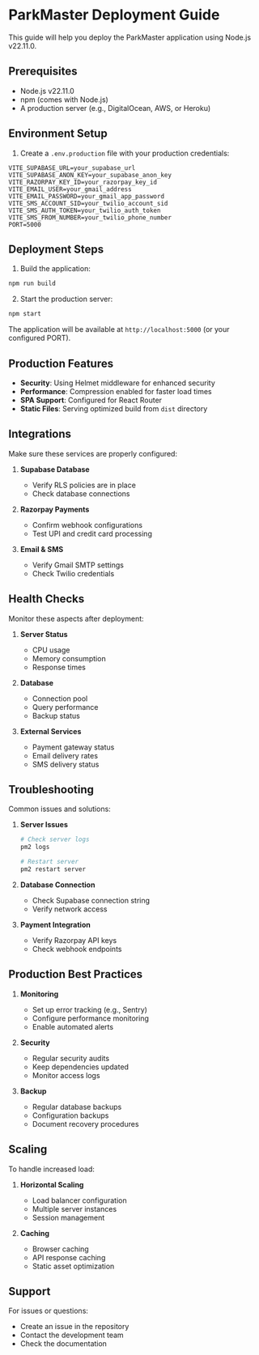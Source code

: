 # ParkMaster Deployment Guide

This guide will help you deploy the ParkMaster application using Node.js v22.11.0.

## Prerequisites

- Node.js v22.11.0
- npm (comes with Node.js)
- A production server (e.g., DigitalOcean, AWS, or Heroku)

## Environment Setup

1. Create a `.env.production` file with your production credentials:
```env
VITE_SUPABASE_URL=your_supabase_url
VITE_SUPABASE_ANON_KEY=your_supabase_anon_key
VITE_RAZORPAY_KEY_ID=your_razorpay_key_id
VITE_EMAIL_USER=your_gmail_address
VITE_EMAIL_PASSWORD=your_gmail_app_password
VITE_SMS_ACCOUNT_SID=your_twilio_account_sid
VITE_SMS_AUTH_TOKEN=your_twilio_auth_token
VITE_SMS_FROM_NUMBER=your_twilio_phone_number
PORT=5000
```

## Deployment Steps

1. Build the application:
```bash
npm run build
```

2. Start the production server:
```bash
npm start
```

The application will be available at `http://localhost:5000` (or your configured PORT).

## Production Features

- **Security**: Using Helmet middleware for enhanced security
- **Performance**: Compression enabled for faster load times
- **SPA Support**: Configured for React Router
- **Static Files**: Serving optimized build from `dist` directory

## Integrations

Make sure these services are properly configured:

1. **Supabase Database**
   - Verify RLS policies are in place
   - Check database connections

2. **Razorpay Payments**
   - Confirm webhook configurations
   - Test UPI and credit card processing

3. **Email & SMS**
   - Verify Gmail SMTP settings
   - Check Twilio credentials

## Health Checks

Monitor these aspects after deployment:

1. **Server Status**
   - CPU usage
   - Memory consumption
   - Response times

2. **Database**
   - Connection pool
   - Query performance
   - Backup status

3. **External Services**
   - Payment gateway status
   - Email delivery rates
   - SMS delivery status

## Troubleshooting

Common issues and solutions:

1. **Server Issues**
   ```bash
   # Check server logs
   pm2 logs

   # Restart server
   pm2 restart server
   ```

2. **Database Connection**
   - Check Supabase connection string
   - Verify network access

3. **Payment Integration**
   - Verify Razorpay API keys
   - Check webhook endpoints

## Production Best Practices

1. **Monitoring**
   - Set up error tracking (e.g., Sentry)
   - Configure performance monitoring
   - Enable automated alerts

2. **Security**
   - Regular security audits
   - Keep dependencies updated
   - Monitor access logs

3. **Backup**
   - Regular database backups
   - Configuration backups
   - Document recovery procedures

## Scaling

To handle increased load:

1. **Horizontal Scaling**
   - Load balancer configuration
   - Multiple server instances
   - Session management

2. **Caching**
   - Browser caching
   - API response caching
   - Static asset optimization

## Support

For issues or questions:
- Create an issue in the repository
- Contact the development team
- Check the documentation
